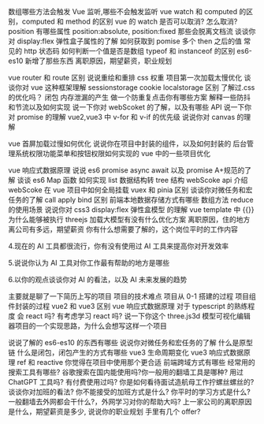 数组哪些方法会触发 Vue 监听,哪些不会触发监听
vue watch 和 computed 的区别，computed 和 method 的区别
vue 的 watch 是否可以取消? 怎么取消?
position 有哪些属性
position:absolute, position:fixed 那些会脱离文档流
谈谈你对 display:flex 弹性盒子属性的了解
如何获取到 pomise 多个 then 之后的值
常见的 http 状态码
如何判断一个值是否是数组
typeof 和 instanceof 的区别
es6-es10 新增了那些东西
离职原因，期望薪资，职业规划

vue router 和 route 区别
说说重绘和重排
css 权重
项目第一次加载太慢优化
谈谈你对 vue 这种框架理解
sessionstorage cookie localstorage 区别
了解过.css 的优化吗？
闭包
内存泄漏的产生
做一个防重复点击你有哪些方案
解释一些防抖和节流以及如何实现
说一下你对 webScoket 的了解，以及有哪些 API
说一下你对 promise 的理解
vue2,vue3 中 v-for 和 v-if 的优先级
说说你对 canvas 的理解

vue 首屏加载过慢如何优化
说说你在项目中封装的组件，以及如何封装的
后台管理系统权限功能菜单和按钮权限如何实现的
vue 中的一些项目优化 

vue 响应式数据原理
说说 es6 promise async await 以及 promise A+规范的了解
谈谈 es6 Map 函数
如何实现 list 数据结构转 tree 结构
webScoke api 介绍
webScoke 在 vue 项目中如何全局挂载
vuex 和 pinia 区别
谈谈你对微任务和宏任务的了解
call apply bind 区别
前端本地数据存储方式有哪些
数组方法 reduce 的使用场景
说说你对 css3 display:flex 弹性盒模型 的理解
vue template 中 {{}} 为什么能够被执行
threejs 加载大模型有没有什么优化方案
离职原因，住的地方离公司有多远，期望薪资
你有什么想需要了解的，这个岗位平时的工作内容

4.现在的 AI 工具都很流行，你有没有使用过 AI 工具来提高你对开发效率

5.说说你认为 AI 工具对你工作最有帮助的地方是哪些

6.以你的观点谈谈你对 AI 的看法，以及 AI 未来发展的趋势

主要就是聊了一下简历上写的项目
项目的技术难点
项目从 0-1 搭建的过程
项目组件封装的过程
vue2 和 vue3 区别
vue 响应式数据原理
对于 typescript 的熟练程度
会 react 吗? 有考虑学习 react 吗?
说一下你这个 three.js3d 模型可视化编辑器项目的一个实现思路，为什么会想写这样一个项目

说说了解的 es6-es10 的东西有哪些
说说你对微任务和宏任务的了解
什么是原型链
什么是闭包，闭包产生的方式有哪些
vue3 生命周期变化
vue3 响应式数据原理
ref 和 reactive 你觉得在项目中使用那个更合适
前端跨域方式有哪些
经常用的搜索工具有哪些?
谷歌搜索在国内能使用吗?你一般用的翻墙工具是哪种?
用过 ChatGPT 工具吗? 有付费使用过吗?
你是如何看待面试造航母工作拧螺丝螺丝的?
谈谈你对加班的看法?
你不能接受的加班方式是什么?
你平时的学习方式是什么?
一般翻墙去外网都会干什么?，外网学习对你的帮助大吗?
上一家公司的离职原因是什么，期望薪资是多少, 说说你的职业规划
手里有几个 offer?
